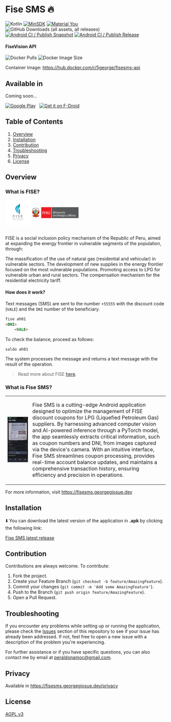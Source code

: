 # Fise SMS 🔥

![Kotlin](https://img.shields.io/badge/Kotlin-646464?&style=flat&logo=kotlin&logoColor=red-771e9d)
[![MinSDK](https://img.shields.io/badge/minSDK-23-blue?style=flat&logo=android)](https://developer.android.com/studio/)
[![Material You](https://img.shields.io/badge/Material_You-3-brightgreen?style=flat&logo=material-design)](https://material.io/)
![GitHub Downloads (all assets, all releases)](https://img.shields.io/github/downloads/georgegiosue/fisesms/total)
[![Android CI / Publish Snapshot](https://github.com/georgegiosue/fisesms/actions/workflows/publish-snapshot.yml/badge.svg?branch=master)](https://github.com/georgegiosue/fisesms/actions/workflows/publish-snapshot.yml)
[![Android CI / Publish Release](https://github.com/georgegiosue/fisesms/actions/workflows/publish-release.yml/badge.svg?branch=master)](https://github.com/georgegiosue/fisesms/actions/workflows/publish-release.yml)

#### FiseVision API

![Docker Pulls](https://img.shields.io/docker/pulls/5george/fisesms-api)
![Docker Image Size](https://img.shields.io/docker/image-size/5george/fisesms-api)

Container Image: https://hub.docker.com/r/5george/fisesms-api

## Available in

Coming soon...

[<img src="https://play.google.com/intl/en_us/badges/images/generic/en_badge_web_generic.png" alt="Google Play" height="80">](https://github.com/georgegiosue/fisesms)
&nbsp;
[<img src="https://fdroid.gitlab.io/artwork/badge/get-it-on.png" alt="Get it on F-Droid" height="80">](https://github.com/georgegiosue/fisesms)
&nbsp;

## Table of Contents

1. [Overview](#overview)
2. [Installation](#installation)
3. [Contribution](#contribution)
4. [Troubleshooting](#troubleshooting)
5. [Privacy](#privacy)
6. [License](#license)

## Overview

### What is FISE?

<div style="display: flex; justify-content: start; align-items: center">
<img src="./.github/images/fise-logo.png" alt="FISE" width="80"/>
<img src="./.github/images/minem-banner.png" alt="Ministerio de Energia y Minas del Peru" width="150" height="34"/>
</div>
<br>

FISE is a social inclusion policy mechanism of the Republic of Peru, aimed at expanding the energy
frontier in vulnerable segments of the population, through:

The massification of the use of natural gas (residential and vehicular) in vulnerable sectors.
The development of new supplies in the energy frontier focused on the most vulnerable populations.
Promoting access to LPG for vulnerable urban and rural sectors.
The compensation mechanism for the residential electricity tariff.

#### How does it work?

Text messages (SMS) are sent to the number `+55555` with the discount code (`VALE`) and the `DNI`
number of the beneficiary.

```html
fise ah01
<DNI>
    <VALE>
```

To check the balance, proceed as follows:

```
saldo ah01
```

The system processes the message and returns a text message with the result of the operation.

> Read more about FISE [here](https://www.fise.gob.pe/).

### What is Fise SMS?

|                                                                            |                                                                                                                                                                                                                                                                                                                                                                                                                                                                                                                                                                                                                                     |
|----------------------------------------------------------------------------|-------------------------------------------------------------------------------------------------------------------------------------------------------------------------------------------------------------------------------------------------------------------------------------------------------------------------------------------------------------------------------------------------------------------------------------------------------------------------------------------------------------------------------------------------------------------------------------------------------------------------------------|
| <img src="./.github/images/fise-demo.jpg" alt="Process page" width="950"/> | <p style="font-size: medium">Fise SMS is a cutting-edge Android application designed to optimize the management of FISE discount coupons for LPG (Liquefied Petroleum Gas) suppliers. By harnessing advanced computer vision and AI-powered inference through a PyTorch model, the app seamlessly extracts critical information, such as coupon numbers and DNI, from images captured via the device's camera. With an intuitive interface, Fise SMS streamlines coupon processing, provides real-time account balance updates, and maintains a comprehensive transaction history, ensuring efficiency and precision in operations. |

For more information, visit https://fisesms.georgegiosue.dev

## Installation

⬇️ You can download the latest version of the application in **.apk** by clicking the following
link:

[Fise SMS latest release](https://github.com/georgegiosue/fisesms/releases/latest)

## Contribution

Contributions are always welcome. To contribute:

1. Fork the project.
2. Create your Feature Branch (`git checkout -b feature/AmazingFeature`).
3. Commit your changes (`git commit -m 'Add some AmazingFeature'`).
4. Push to the Branch (`git push origin feature/AmazingFeature`).
5. Open a Pull Request.

## Troubleshooting

If you encounter any problems while setting up or running the application, please check
the [Issues](https://github.com/georgegiosue/fisesms/issues) section of this repository to see if
your issue has already been addressed. If not, feel free to open a new issue with a description of
the problem you're experiencing.

For further assistance or if you have specific questions, you can also contact me by email
at [peraldonamoc@gmail.com](mailto:peraldonamoc@gmail.com).

## Privacy

Available in https://fisesms.georgegiosue.dev/privacy

## License

[AGPL v3](./LICENSE)
